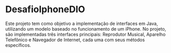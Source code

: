 # DesafioIphoneDIO
Este projeto tem como objetivo a implementação de interfaces em Java, utilizando um modelo baseado no funcionamento de um iPhone. No projeto, são implementadas três interfaces principais: Reprodutor Musical, Aparelho Telefônico e Navegador de Internet, cada uma com seus métodos específicos.

